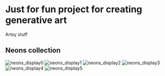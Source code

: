 # Just for fun project for creating generative art
Artsy stuff

## Neons collection
![neons_display0](https://github.com/sirutBuasai/gene-art/blob/master/neons/display/display0.png) ![neons_display1](https://github.com/sirutBuasai/gene-art/blob/master/neons/display/display1.png) ![neons_display2](https://github.com/sirutBuasai/gene-art/blob/master/neons/display/display2.png) ![neons_display3](https://github.com/sirutBuasai/gene-art/blob/master/neons/display/display3.png) ![neons_display4](https://github.com/sirutBuasai/gene-art/blob/master/neons/display/display4.png) ![neons_display5](https://github.com/sirutBuasai/gene-art/blob/master/neons/display/display5.png)
